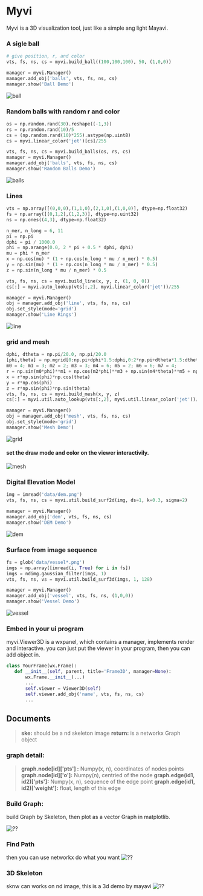 Myvi
======================
Myvi is a 3D visualization tool, just like a simple ang light Mayavi.

### A sigle ball
```python
# give position, r, and color
vts, fs, ns, cs = myvi.build_ball((100,100,100), 50, (1,0,0))

manager = myvi.Manager()
manager.add_obj('balls', vts, fs, ns, cs)
manager.show('Ball Demo')
```
![](http://myvi.imagepy.org/imgs/ball.jpg "ball")

### Random balls with random r and color
```python
os = np.random.rand(30).reshape((-1,3))
rs = np.random.rand(10)/5
cs = (np.random.rand(10)*255).astype(np.uint8)
cs = myvi.linear_color('jet')[cs]/255

vts, fs, ns, cs = myvi.build_balls(os, rs, cs)
manager = myvi.Manager()
manager.add_obj('balls', vts, fs, ns, cs)
manager.show('Random Balls Demo')
 ```
 ![](http://myvi.imagepy.org/imgs/balls.jpg "balls")
 
 ### Lines
```python
vts = np.array([(0,0,0),(1,1,0),(2,1,0),(1,0,0)], dtype=np.float32)
fs = np.array([(0,1,2),(1,2,3)], dtype=np.uint32)
ns = np.ones((4,3), dtype=np.float32)

n_mer, n_long = 6, 11
pi = np.pi
dphi = pi / 1000.0
phi = np.arange(0.0, 2 * pi + 0.5 * dphi, dphi)
mu = phi * n_mer
x = np.cos(mu) * (1 + np.cos(n_long * mu / n_mer) * 0.5)
y = np.sin(mu) * (1 + np.cos(n_long * mu / n_mer) * 0.5)
z = np.sin(n_long * mu / n_mer) * 0.5

vts, fs, ns, cs = myvi.build_line(x, y, z, (1, 0, 0))
cs[:] = myvi.auto_lookup(vts[:,2], myvi.linear_color('jet'))/255

manager = myvi.Manager()
obj = manager.add_obj('line', vts, fs, ns, cs)
obj.set_style(mode='grid')
manager.show('Line Rings')
 ```
 ![](http://myvi.imagepy.org/imgs/line.jpg "line")
 
 ### grid and mesh
```python
dphi, dtheta = np.pi/20.0, np.pi/20.0  
[phi,theta] = np.mgrid[0:np.pi+dphi*1.5:dphi,0:2*np.pi+dtheta*1.5:dtheta]  
m0 = 4; m1 = 3; m2 = 2; m3 = 3; m4 = 6; m5 = 2; m6 = 6; m7 = 4;  
r = np.sin(m0*phi)**m1 + np.cos(m2*phi)**m3 + np.sin(m4*theta)**m5 + np.cos(m6*theta)**m7  
x = r*np.sin(phi)*np.cos(theta)  
y = r*np.cos(phi)  
z = r*np.sin(phi)*np.sin(theta)  
vts, fs, ns, cs = myvi.build_mesh(x, y, z)
cs[:] = myvi.util.auto_lookup(vts[:,2], myvi.util.linear_color('jet'))/255

manager = myvi.Manager()
obj = manager.add_obj('mesh', vts, fs, ns, cs)
obj.set_style(mode='grid')
manager.show('Mesh Demo')
 ```
 ![](http://myvi.imagepy.org/imgs/grid.jpg "grid")
#### set the draw mode and color on the viewer interactivily.
 ![](http://myvi.imagepy.org/imgs/mesh.jpg "mesh")
 
### Digital Elevation Model
```python
img = imread('data/dem.png')
vts, fs, ns, cs = myvi.util.build_surf2d(img, ds=1, k=0.3, sigma=2)

manager = myvi.Manager()
manager.add_obj('dem', vts, fs, ns, cs)
manager.show('DEM Demo')
 ```
 ![](http://myvi.imagepy.org/imgs/dem.jpg "dem")
 
### Surface from image sequence
```python
fs = glob('data/vessel*.png')
imgs = np.array([imread(i, True) for i in fs])
imgs = ndimg.gaussian_filter(imgs, 1)
vts, fs, ns, vs = myvi.util.build_surf3d(imgs, 1, 128)

manager = myvi.Manager()
manager.add_obj('vessel', vts, fs, ns, (1,0,0))
manager.show('Vessel Demo')
 ```
 ![](http://myvi.imagepy.org/imgs/vessel.jpg "vessel")
 
 ### Embed in your ui program
 myvi.Viewer3D is a wxpanel, which contains a manager, implements render and interactive. you can just put the viewer in your program, then you can add object in.
 
 ```python
class YourFrame(wx.Frame):
	def __init__(self, parent, title='Frame3D', manager=None):
		wx.Frame.__init__(...)
		...
		self.viewer = Viewer3D(self)
        self.viewer.add_obj('name', vts, fs, ns, cs)
		...
 ```
 
 ## Documents

> **ske:** should be a nd skeleton image
> **return:** is a networkx Graph object
### graph detail:
> **graph.node[id]['pts'] :** Numpy(x, n), coordinates of nodes points
> **graph.node[id]['o']:** Numpy(n), centried of the node
> **graph.edge(id1, id2)['pts']:** Numpy(x, n), sequence of the edge point
> **graph.edge(id1, id2)['weight']:** float, length of this edge


### Build Graph:
build Graph by Skeleton, then plot as a vector Graph in matplotlib.

![](http://home.imagepy.org/sknw/buildgraph.png "??")
### Find Path
then you can use networkx do what you want
![](http://home.imagepy.org/sknw/findpath.png "??")
### 3D Skeleton
sknw can works on nd image, this is a 3d demo by mayavi
![](http://home.imagepy.org/sknw/3dgraph.png "??")